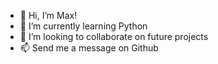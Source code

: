- 👋 Hi, I’m Max!
- 🌱 I’m currently learning Python
- 💞️ I’m looking to collaborate on future projects 
- 📫 Send me a message on Github

<!---
maxmellman/maxmellman is a ✨ special ✨ repository because its `README.md` (this file) appears on your GitHub profile.
You can click the Preview link to take a look at your changes.
--->
